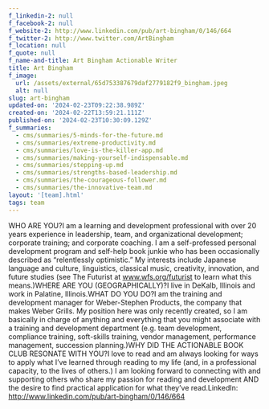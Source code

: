 ```yaml
---
f_linkedin-2: null
f_facebook-2: null
f_website-2: http://www.linkedin.com/pub/art-bingham/0/146/664
f_twitter-2: http://www.twitter.com/ArtBingham
f_location: null
f_quote: null
f_name-and-title: Art Bingham Actionable Writer
title: Art Bingham
f_image:
  url: /assets/external/65d753387679daf2779182f9_bingham.jpeg
  alt: null
slug: art-bingham
updated-on: '2024-02-23T09:22:38.989Z'
created-on: '2024-02-22T13:59:21.111Z'
published-on: '2024-02-23T10:30:09.129Z'
f_summaries:
  - cms/summaries/5-minds-for-the-future.md
  - cms/summaries/extreme-productivity.md
  - cms/summaries/love-is-the-killer-app.md
  - cms/summaries/making-yourself-indispensable.md
  - cms/summaries/stepping-up.md
  - cms/summaries/strengths-based-leadership.md
  - cms/summaries/the-courageous-follower.md
  - cms/summaries/the-innovative-team.md
layout: '[team].html'
tags: team
---
```


WHO ARE YOU?I am a learning and development professional with over 20 years experience in leadership, team, and organizational development; corporate training; and corporate coaching. I am a self-professed personal development program and self-help book junkie who has been occasionally described as “relentlessly optimistic.” My interests include Japanese language and culture, linguistics, classical music, creativity, innovation, and future studies (see The Futurist at www.wfs.org/futurist to learn what this means.)WHERE ARE YOU (GEOGRAPHICALLY)?I live in DeKalb, Illinois and work in Palatine, Illinois.WHAT DO YOU DO?I am the training and development manager for Weber-Stephen Products, the company that makes Weber Grills. My position here was only recently created, so I am basically in charge of anything and everything that you might associate with a training and development department (e.g. team development, compliance training, soft-skills training, vendor management, performance management, succession planning.)WHY DID THE ACTIONABLE BOOK CLUB RESONATE WITH YOU?I love to read and am always looking for ways to apply what I’ve learned through reading to my life (and, in a professional capacity, to the lives of others.) I am looking forward to connecting with and supporting others who share my passion for reading and development AND the desire to find practical application for what they’ve read.LinkedIn: http://www.linkedin.com/pub/art-bingham/0/146/664
